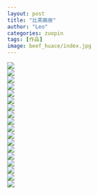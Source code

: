 ```yaml
---
layout: post
title: "比芙画册"
author: "Leo"
categories: zuopin
tags: [作品]
image: beef_huace/index.jpg
---
```

<div class="masonry">
	<div class="item">
		<div class="item_content">
			<img src="{{ site.github.url }}/assets/img/beef_huace/beef画册-02.jpg">
		</div>
	</div>
	<div class="item">
		<div class="item_content">
			<img src="{{ site.github.url }}/assets/img/beef_huace/beef画册-03.jpg">
		</div>
	</div>
	<div class="item">
		<div class="item_content">
			<img src="{{ site.github.url }}/assets/img/beef_huace/beef画册-04.jpg">
		</div>
	</div>
	<div class="item">
		<div class="item_content">
			<img src="{{ site.github.url }}/assets/img/beef_huace/beef画册-05.jpg">
		</div>
	</div>
	<div class="item">
		<div class="item_content">
			<img src="{{ site.github.url }}/assets/img/beef_huace/beef画册-06.jpg">
		</div>
	</div>
	<div class="item">
		<div class="item_content">
			<img src="{{ site.github.url }}/assets/img/beef_huace/beef画册-07.jpg">
		</div>
	</div>
	<div class="item">
		<div class="item_content">
			<img src="{{ site.github.url }}/assets/img/beef_huace/beef画册-08.jpg">
		</div>
	</div>
	<div class="item">
		<div class="item_content">
			<img src="{{ site.github.url }}/assets/img/beef_huace/beef画册-09.jpg">
		</div>
	</div>
	<div class="item">
		<div class="item_content">
			<img src="{{ site.github.url }}/assets/img/beef_huace/beef画册-10.jpg">
		</div>
	</div>
	<div class="item">
		<div class="item_content">
			<img src="{{ site.github.url }}/assets/img/beef_huace/beef画册-11.jpg">
		</div>
	</div>
	<div class="item">
		<div class="item_content">
			<img src="{{ site.github.url }}/assets/img/beef_huace/beef画册-12.jpg">
		</div>
	</div>
	<div class="item">
		<div class="item_content">
			<img src="{{ site.github.url }}/assets/img/beef_huace/beef画册-13.jpg">
		</div>
	</div>
	<div class="item">
		<div class="item_content">
			<img src="{{ site.github.url }}/assets/img/beef_huace/beef画册-14.jpg">
		</div>
	</div>
	<div class="item">
		<div class="item_content">
			<img src="{{ site.github.url }}/assets/img/beef_huace/beef画册-15.jpg">
		</div>
	</div>
	<div class="item">
		<div class="item_content">
			<img src="{{ site.github.url }}/assets/img/beef_huace/beef画册-16.jpg">
		</div>
	</div>
	<div class="item">
		<div class="item_content">
			<img src="{{ site.github.url }}/assets/img/beef_huace/beef画册-17.jpg">
		</div>
	</div>
	<div class="item">
		<div class="item_content">
			<img src="{{ site.github.url }}/assets/img/beef_huace/beef画册-18.jpg">
		</div>
	</div>
	<div class="item">
		<div class="item_content">
			<img src="{{ site.github.url }}/assets/img/beef_huace/beef画册_画板 1.jpg">
		</div>
	</div>
</div>

